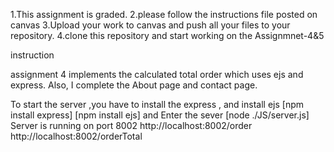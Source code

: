 1.This assignment is graded.
2.please follow the instructions file posted on canvas
3.Upload your work to canvas and push all your files to your repository.
4.clone this repository and start working on the Assignmnet-4&5

instruction 
  
assignment 4 implements the calculated total order which uses ejs and express. Also, I complete the About page and contact page. 

To start the server ,you have  to install the express , and install ejs
        [npm install express]
        [npm install ejs]
and Enter the sever 
        [node ./JS/server.js]
Server is running on port 8002
       http://localhost:8002/order
       http://localhost:8002/orderTotal
